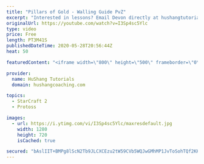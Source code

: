 ```yaml
---
title: "Pillars of Gold - Walling Guide PvZ"
excerpt: "Interested in lessons? Email Devon directly at hushangtutorials@outlook.com ------------------------------------------------------------------------------------------------------- Want to support HuShang Tutorials directly? Patreon is a website where you can contribute a monthly donation that will help"
originalUrl: https://youtube.com/watch?v=I3Sp4sc5Ylc
type: video
price: Free
length: PT3M41S
publishedDateTime: 2020-05-28T20:56:44Z
heat: 50

featuredContent: "<iframe width=\"800\" height=\"500\" frameborder=\"0\" src=\"https://www.youtube.com/embed/I3Sp4sc5Ylc\" allow=\"accelerometer; autoplay; encrypted-media; gyroscope; picture-in-picture\" allowfullscreen></iframe>"

provider:
  name: HuShang Tutorials
  domain: hushangcoaching.com

topics:
  - StarCraft 2
  - Protoss

images:
  - url: https://i.ytimg.com/vi/I3Sp4sc5Ylc/maxresdefault.jpg
    width: 1280
    height: 720
    isCached: true

secured: "bAslIIT+BMPg8lScN2Tb9JLCXCEzu2tW59CVb5WQJwGMhMP1JvToSohTQf2KKKJbFAk+VPf8B1H5yt+mHoAhmjz6ZdTR8CcIUgmsP7KkUFYXrcZYbNWyI7QvpAv2cWUZFxaMPuyMLUDCpni2zom6KVYtLa7Tbq2Y/ZHa92cNzgH7L8lVQjJogQN9+PGyQwqpWPuc7wOVMVUetPUOpTAKKh22AtLd9B8cJXDSe8HdB57pnhIVT4EquSFOxzqbtlnEhu2hs38KTcd0Q+ZaVzv5nz/OGJXMd0Yl3LNOxMKUW53aL5Vbb0uDW4wObDxAajZ/HCvsEZE3q7EkhpQjly5SyPBFpJ/tMveRRYehJezfPnojUTY+lgO5DralfJp3+RBFkcMIEaFuCHwVNFMhExh7O6InK4d8DrX4WQz598Lht58=;pKCYCQ+Rc79KdMpIZLup2g=="
---
```


